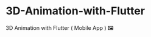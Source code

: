 # 3D-Animation-with-Flutter
3D Animation with Flutter ( Mobile App ) 🖼️ 

<a href="./img.png">
<!--   <img src="./img.png" alt="3D-Animation-with-Flutter" width="600" />
  [![3D-Animation-with-Flutter](./img.png)](https://youtube.com/shorts/uubIIY--aRI?si=ZbTNpnUif0EMpAjv)

</a> -->

## 🚀 المكتبة الرئيسية المستخدمة
- flutter_rotation_sensor


## تم تطويره بواسطة : Abdullah Omar



